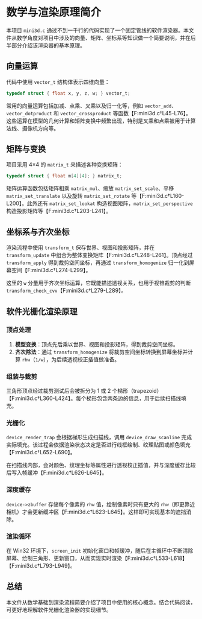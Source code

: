 # 数学与渲染原理简介

本项目 `mini3d.c` 通过不到一千行的代码实现了一个固定管线的软件渲染器。本文件从数学角度对项目中涉及的向量、矩阵、坐标系等知识做一个简要说明，并在后半部分介绍该渲染器的基本原理。

## 向量运算

代码中使用 `vector_t` 结构体表示四维向量：

```c
typedef struct { float x, y, z, w; } vector_t;
```

常用的向量运算包括加减、点乘、叉乘以及归一化等，例如 `vector_add`、`vector_dotproduct` 和 `vector_crossproduct` 等函数【F:mini3d.c†L45-L76】。
这些运算在模型的几何计算和矩阵变换中频繁出现，特别是叉乘和点乘被用于计算法线、摄像机方向等。

## 矩阵与变换

项目采用 4×4 的 `matrix_t` 来描述各种变换矩阵：

```c
typedef struct { float m[4][4]; } matrix_t;
```

矩阵运算函数包括矩阵相乘 `matrix_mul`、缩放 `matrix_set_scale`、平移 `matrix_set_translate` 以及旋转 `matrix_set_rotate` 等【F:mini3d.c†L160-L200】。此外还有 `matrix_set_lookat` 构造视图矩阵，`matrix_set_perspective` 构造投影矩阵等【F:mini3d.c†L203-L241】。

## 坐标系与齐次坐标

渲染流程中使用 `transform_t` 保存世界、视图和投影矩阵，并在 `transform_update` 中组合为整体变换矩阵【F:mini3d.c†L248-L261】。顶点经过 `transform_apply` 得到裁剪空间坐标，再通过 `transform_homogenize` 归一化到屏幕空间【F:mini3d.c†L274-L299】。

这里的 `w` 分量用于齐次坐标运算，它既能描述透视关系，也用于视锥裁剪的判断 `transform_check_cvv`【F:mini3d.c†L279-L289】。

## 软件光栅化渲染原理

### 顶点处理

1. **模型变换**：顶点先后乘以世界、视图和投影矩阵，得到裁剪空间坐标。
2. **齐次除法**：通过 `transform_homogenize` 将裁剪空间坐标转换到屏幕坐标并计算 `rhw`（`1/w`），为后续透视校正插值做准备。

### 组装与裁剪

三角形顶点经过裁剪测试后会被拆分为 1 或 2 个梯形（trapezoid）【F:mini3d.c†L360-L424】。每个梯形包含两条边的信息，用于后续扫描线填充。

### 光栅化

`device_render_trap` 会根据梯形生成扫描线，调用 `device_draw_scanline` 完成实际填充。该过程会依据渲染状态决定是否进行线框绘制、纹理贴图或颜色填充【F:mini3d.c†L652-L690】。

在扫描线内部，会对颜色、纹理坐标等属性进行透视校正插值，并与深度缓存比较后写入帧缓冲【F:mini3d.c†L626-L645】。

### 深度缓存

`device->zbuffer` 存储每个像素的 `rhw` 值，绘制像素时只有更大的 `rhw`（即更靠近相机）才会更新缓冲区【F:mini3d.c†L623-L645】。这样即可实现基本的遮挡消除。

### 渲染循环

在 Win32 环境下，`screen_init` 初始化窗口和帧缓冲，随后在主循环中不断清除屏幕、绘制三角形、更新窗口，从而实现实时渲染【F:mini3d.c†L533-L618】【F:mini3d.c†L793-L949】。

## 总结

本文件从数学基础到渲染流程简要介绍了项目中使用的核心概念。结合代码阅读，可更好地理解软件光栅化渲染器的实现细节。 
